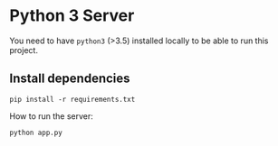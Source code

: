 # Python 3 Server

You need to have `python3` (>3.5) installed locally to be able to run this project.

## Install dependencies

```shell
pip install -r requirements.txt
```

How to run the server:

```shell
python app.py
```
